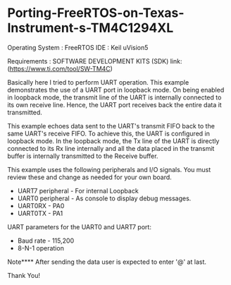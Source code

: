 # Porting-FreeRTOS-on-Texas-Instrument-s-TM4C1294XL #

Operating System : FreeRTOS
IDE              : Keil uVision5

Requirements     : SOFTWARE DEVELOPMENT KITS (SDK) link: (https://www.ti.com/tool/SW-TM4C)  

Basically here I tried to perform UART operation. This example demonstrates 
the use of a UART port in loopback mode.  On being enabled in loopback mode, the transmit 
line of the UART is internally connected to its own receive line.  Hence, the UART 
port receives back the entire data it transmitted.

This example echoes data sent to the UART's transmit FIFO back to the same
UART's receive FIFO.  To achieve this, the UART is configured in loopback
mode.  In the loopback mode, the Tx line of the UART is directly connected
to its Rx line internally and all the data placed in the transmit buffer is
internally transmitted to the Receive buffer.

This example uses the following peripherals and I/O signals.  You must
review these and change as needed for your own board.
- UART7 peripheral - For internal Loopback
- UART0 peripheral - As console to display debug messages.
- UART0RX - PA0
- UART0TX - PA1

UART parameters for the UART0 and UART7 port:
- Baud rate - 115,200
- 8-N-1 operation

Note****
After sending the data user is expected to enter '@' at last.

Thank You!
